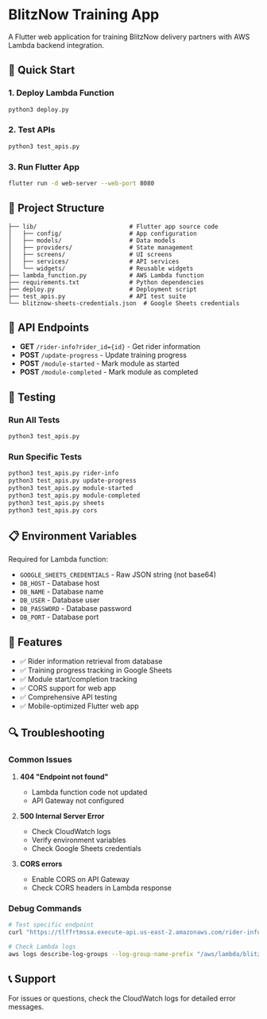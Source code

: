# BlitzNow Training App

A Flutter web application for training BlitzNow delivery partners with AWS Lambda backend integration.

## 🚀 Quick Start

### 1. Deploy Lambda Function
```bash
python3 deploy.py
```

### 2. Test APIs
```bash
python3 test_apis.py
```

### 3. Run Flutter App
```bash
flutter run -d web-server --web-port 8080
```

## 📁 Project Structure

```
├── lib/                          # Flutter app source code
│   ├── config/                   # App configuration
│   ├── models/                   # Data models
│   ├── providers/                # State management
│   ├── screens/                  # UI screens
│   ├── services/                 # API services
│   └── widgets/                  # Reusable widgets
├── lambda_function.py            # AWS Lambda function
├── requirements.txt              # Python dependencies
├── deploy.py                     # Deployment script
├── test_apis.py                  # API test suite
└── blitznow-sheets-credentials.json  # Google Sheets credentials
```

## 🔧 API Endpoints

- **GET** `/rider-info?rider_id={id}` - Get rider information
- **POST** `/update-progress` - Update training progress
- **POST** `/module-started` - Mark module as started
- **POST** `/module-completed` - Mark module as completed

## 🧪 Testing

### Run All Tests
```bash
python3 test_apis.py
```

### Run Specific Tests
```bash
python3 test_apis.py rider-info
python3 test_apis.py update-progress
python3 test_apis.py module-started
python3 test_apis.py module-completed
python3 test_apis.py sheets
python3 test_apis.py cors
```

## 📋 Environment Variables

Required for Lambda function:
- `GOOGLE_SHEETS_CREDENTIALS` - Raw JSON string (not base64)
- `DB_HOST` - Database host
- `DB_NAME` - Database name
- `DB_USER` - Database user
- `DB_PASSWORD` - Database password
- `DB_PORT` - Database port

## 🎯 Features

- ✅ Rider information retrieval from database
- ✅ Training progress tracking in Google Sheets
- ✅ Module start/completion tracking
- ✅ CORS support for web app
- ✅ Comprehensive API testing
- ✅ Mobile-optimized Flutter web app

## 🔍 Troubleshooting

### Common Issues

1. **404 "Endpoint not found"**
   - Lambda function code not updated
   - API Gateway not configured

2. **500 Internal Server Error**
   - Check CloudWatch logs
   - Verify environment variables
   - Check Google Sheets credentials

3. **CORS errors**
   - Enable CORS on API Gateway
   - Check CORS headers in Lambda response

### Debug Commands
```bash
# Test specific endpoint
curl "https://tlffrtmssa.execute-api.us-east-2.amazonaws.com/rider-info?rider_id=478"

# Check Lambda logs
aws logs describe-log-groups --log-group-name-prefix "/aws/lambda/blitznow"
```

## 📞 Support

For issues or questions, check the CloudWatch logs for detailed error messages.